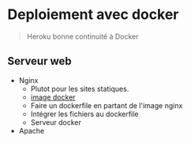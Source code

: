 # Deploiement avec docker

> Heroku bonne continuité à Docker

## Serveur web

- Nginx
    - Plutot pour les sites statiques.
    - [image docker](https://hub.docker.com/_/nginx)
    - Faire un dockerfile en partant de l'image nginx
    - Intégrer les fichiers au dockerfile
    - Serveur docker
- Apache
